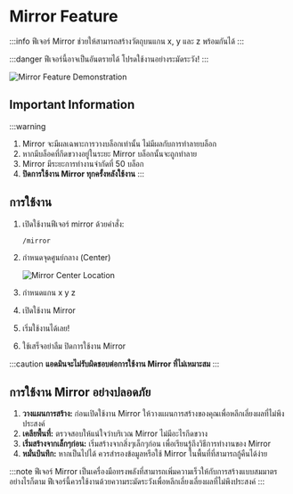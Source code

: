 ﻿---
sidebar_position: 6
---
# Mirror Feature

:::info
ฟีเจอร์ Mirror ช่วยให้สามารถสร้างวัตถุบนแกน x, y และ z พร้อมกันได้
:::

:::danger
ฟีเจอร์นี้อาจเป็นอันตรายได้ โปรดใช้งานอย่างระมัดระวัง!
:::

![Mirror Feature Demonstration](\img\doc\features\mirror\mirror.gif)

## Important Information

:::warning
1. Mirror จะมีผลเฉพาะการวางบล็อกเท่านั้น ไม่มีผลกับการทำลายบล็อก
2. หากมีบล็อคที่กีดขวางอยู่ในระยะ Mirror บล็อกนั้นจะถูกทำลาย
3. Mirror มีระยะการทำงานจำกัดที่ 50 บล็อก
4. **ปิดการใช้งาน Mirror ทุกครั้งหลังใช้งาน**
   :::

## การใช้งาน

1. เปิดใช้งานฟีเจอร์ mirror ด้วยคำสั่ง:
   ```
   /mirror
   ```

2. กำหนดจุดศูนย์กลาง (Center)

   ![Mirror Center Location](/img/doc/features/mirror/mirrorCenterSet.png)

3. กำหนดแกน x y z

4. เปิดใช้งาน Mirror

5. เริ่มใช้งานได้เลย!

6. ใช้เสร็จอย่าลืม ปิดการใช้งาน Mirror

:::caution
**แอดมินจะไม่รับผิดชอบต่อการใช้งาน Mirror ที่ไม่เหมาะสม**
:::

## การใช้งาน Mirror อย่างปลอดภัย

1. **วางแผนการสร้าง:** ก่อนเปิดใช้งาน Mirror ให้วางแผนการสร้างของคุณเพื่อหลีกเลี่ยงผลที่ไม่พึงประสงค์
2. **เคลียพื้นที่:** ตรวจสอบให้แน่ใจว่าบริเวณ Mirror ไม่มีอะไรกีดขวาง
3. **เริ่มสร้างจากเล็กๆก่อน:** เริ่มสร้างจากสิ่งๆเล็กๆก่อน เพื่อเรียนรู้ถึงวิธีการทำงานของ Mirror
4. **หมั่นบึนทึก:** หากเป็นไปได้ ควรสำรองข้อมูลหรือใช้ Mirror ในพื้นที่ที่สามารถกู้คืนได้ง่าย

:::note
ฟีเจอร์ Mirror เป็นเครื่องมือทรงพลังที่สามารถเพิ่มความเร็วให้กับการสร้างแบบสมมาตร อย่างไรก็ตาม ฟีเจอร์นี้ควรใช้งานด้วยความระมัดระวังเพื่อหลีกเลี่ยงเลี่ยงผลที่ไม่พึงประสงค์
:::